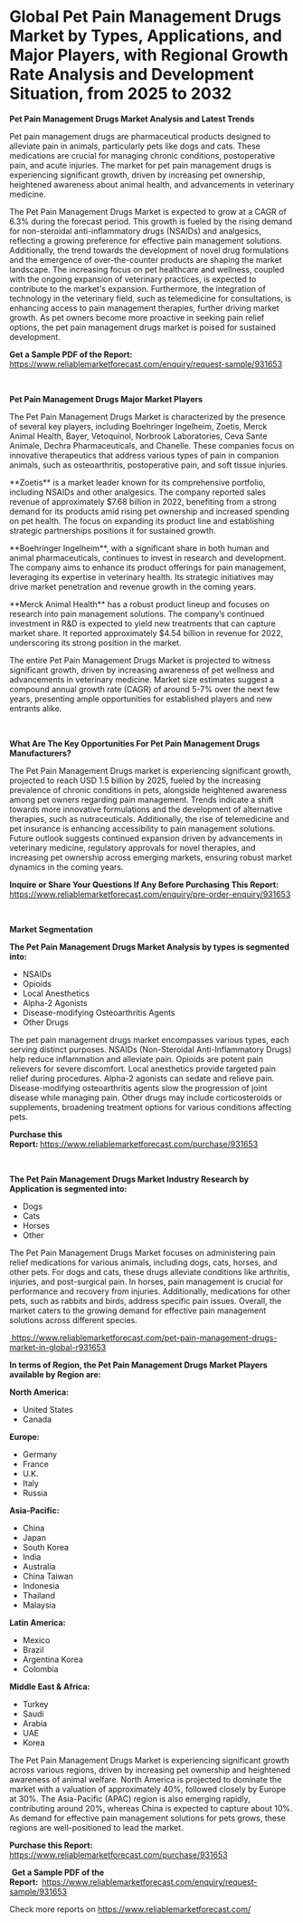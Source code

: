 <p><h1>Global Pet Pain Management Drugs Market by Types, Applications, and Major Players, with Regional Growth Rate Analysis and Development Situation, from 2025 to 2032</h1></p><p><strong>Pet Pain Management Drugs Market Analysis and Latest Trends</strong></p>
<p><p>Pet pain management drugs are pharmaceutical products designed to alleviate pain in animals, particularly pets like dogs and cats. These medications are crucial for managing chronic conditions, postoperative pain, and acute injuries. The market for pet pain management drugs is experiencing significant growth, driven by increasing pet ownership, heightened awareness about animal health, and advancements in veterinary medicine.</p><p>The Pet Pain Management Drugs Market is expected to grow at a CAGR of 6.3% during the forecast period. This growth is fueled by the rising demand for non-steroidal anti-inflammatory drugs (NSAIDs) and analgesics, reflecting a growing preference for effective pain management solutions. Additionally, the trend towards the development of novel drug formulations and the emergence of over-the-counter products are shaping the market landscape. The increasing focus on pet healthcare and wellness, coupled with the ongoing expansion of veterinary practices, is expected to contribute to the market's expansion. Furthermore, the integration of technology in the veterinary field, such as telemedicine for consultations, is enhancing access to pain management therapies, further driving market growth. As pet owners become more proactive in seeking pain relief options, the pet pain management drugs market is poised for sustained development.</p></p>
<p><strong>Get a Sample PDF of the Report:&nbsp;</strong> <a href="https://www.reliablemarketforecast.com/enquiry/request-sample/931653?utm_campaign=3132&utm_medium=2&utm_source=Github&utm_content=ia&utm_term=21032025&utm_id=pet-pain-management-drugs">https://www.reliablemarketforecast.com/enquiry/request-sample/931653</a></p>
<p>&nbsp;</p>
<p><strong>Pet Pain Management Drugs Major Market Players</strong></p>
<p><p>The Pet Pain Management Drugs Market is characterized by the presence of several key players, including Boehringer Ingelheim, Zoetis, Merck Animal Health, Bayer, Vetoquinol, Norbrook Laboratories, Ceva Sante Animale, Dechra Pharmaceuticals, and Chanelle. These companies focus on innovative therapeutics that address various types of pain in companion animals, such as osteoarthritis, postoperative pain, and soft tissue injuries.</p><p>**Zoetis** is a market leader known for its comprehensive portfolio, including NSAIDs and other analgesics. The company reported sales revenue of approximately $7.68 billion in 2022, benefiting from a strong demand for its products amid rising pet ownership and increased spending on pet health. The focus on expanding its product line and establishing strategic partnerships positions it for sustained growth.</p><p>**Boehringer Ingelheim**, with a significant share in both human and animal pharmaceuticals, continues to invest in research and development. The company aims to enhance its product offerings for pain management, leveraging its expertise in veterinary health. Its strategic initiatives may drive market penetration and revenue growth in the coming years.</p><p>**Merck Animal Health** has a robust product lineup and focuses on research into pain management solutions. The company’s continued investment in R&D is expected to yield new treatments that can capture market share. It reported approximately $4.54 billion in revenue for 2022, underscoring its strong position in the market.</p><p>The entire Pet Pain Management Drugs Market is projected to witness significant growth, driven by increasing awareness of pet wellness and advancements in veterinary medicine. Market size estimates suggest a compound annual growth rate (CAGR) of around 5-7% over the next few years, presenting ample opportunities for established players and new entrants alike.</p></p>
<p>&nbsp;</p>
<p><strong>What Are The Key Opportunities For Pet Pain Management Drugs Manufacturers?</strong></p>
<p><p>The Pet Pain Management Drugs market is experiencing significant growth, projected to reach USD 1.5 billion by 2025, fueled by the increasing prevalence of chronic conditions in pets, alongside heightened awareness among pet owners regarding pain management. Trends indicate a shift towards more innovative formulations and the development of alternative therapies, such as nutraceuticals. Additionally, the rise of telemedicine and pet insurance is enhancing accessibility to pain management solutions. Future outlook suggests continued expansion driven by advancements in veterinary medicine, regulatory approvals for novel therapies, and increasing pet ownership across emerging markets, ensuring robust market dynamics in the coming years.</p></p>
<p><strong>Inquire or Share Your Questions If Any Before Purchasing This Report:</strong> <a href="https://www.reliablemarketforecast.com/enquiry/pre-order-enquiry/931653?utm_campaign=3132&utm_medium=2&utm_source=Github&utm_content=ia&utm_term=21032025&utm_id=pet-pain-management-drugs">https://www.reliablemarketforecast.com/enquiry/pre-order-enquiry/931653</a></p>
<p>&nbsp;</p>
<p><strong>Market Segmentation</strong></p>
<p><strong>The Pet Pain Management Drugs Market Analysis by types is segmented into:</strong></p>
<p><ul><li>NSAIDs</li><li>Opioids</li><li>Local Anesthetics</li><li>Alpha-2 Agonists</li><li>Disease-modifying Osteoarthritis Agents</li><li>Other Drugs</li></ul></p>
<p><p>The pet pain management drugs market encompasses various types, each serving distinct purposes. NSAIDs (Non-Steroidal Anti-Inflammatory Drugs) help reduce inflammation and alleviate pain. Opioids are potent pain relievers for severe discomfort. Local anesthetics provide targeted pain relief during procedures. Alpha-2 agonists can sedate and relieve pain. Disease-modifying osteoarthritis agents slow the progression of joint disease while managing pain. Other drugs may include corticosteroids or supplements, broadening treatment options for various conditions affecting pets.</p></p>
<p><strong>Purchase this Report:&nbsp;</strong><a href="https://www.reliablemarketforecast.com/purchase/931653?utm_campaign=3132&utm_medium=2&utm_source=Github&utm_content=ia&utm_term=21032025&utm_id=pet-pain-management-drugs">https://www.reliablemarketforecast.com/purchase/931653</a></p>
<p>&nbsp;</p>
<p><strong>The Pet Pain Management Drugs Market Industry Research by Application is segmented into:</strong></p>
<p><ul><li>Dogs</li><li>Cats</li><li>Horses</li><li>Other</li></ul></p>
<p><p>The Pet Pain Management Drugs Market focuses on administering pain relief medications for various animals, including dogs, cats, horses, and other pets. For dogs and cats, these drugs alleviate conditions like arthritis, injuries, and post-surgical pain. In horses, pain management is crucial for performance and recovery from injuries. Additionally, medications for other pets, such as rabbits and birds, address specific pain issues. Overall, the market caters to the growing demand for effective pain management solutions across different species.</p></p>
<p><a href="https://www.reliablemarketforecast.com/pet-pain-management-drugs-market-in-global-r931653?utm_campaign=3132&utm_medium=2&utm_source=Github&utm_content=ia&utm_term=21032025&utm_id=pet-pain-management-drugs">&nbsp;https://www.reliablemarketforecast.com/pet-pain-management-drugs-market-in-global-r931653</a></p>
<p><strong>In terms of Region, the Pet Pain Management Drugs Market Players available by Region are:</strong></p>
<p>
    <p> <strong> North America: </strong>
        <ul>
            <li>United States</li>
            <li>Canada</li>
        </ul>
        </p> 
    <p> <strong> Europe: </strong>
        <ul>
            <li>Germany</li>
            <li>France</li>
            <li>U.K.</li>
            <li>Italy</li>
            <li>Russia</li>
        </ul>
        </p> 
    <p> <strong> Asia-Pacific: </strong>
        <ul>
            <li>China</li>
            <li>Japan</li>
            <li>South Korea</li>
            <li>India</li>
            <li>Australia</li>
            <li>China Taiwan</li>
            <li>Indonesia</li>
            <li>Thailand</li>
            <li>Malaysia</li>
        </ul>
        </p> 
    <p> <strong> Latin America: </strong>
        <ul>
            <li>Mexico</li>
            <li>Brazil</li>
            <li>Argentina Korea</li>
            <li>Colombia</li>
        </ul>
        </p> 
    <p> <strong> Middle East & Africa: </strong>
        <ul>
            <li>Turkey</li>
            <li>Saudi</li>
            <li>Arabia</li>
            <li>UAE</li>
            <li>Korea</li>
        </ul>
    </p>
    </p>
<p><p>The Pet Pain Management Drugs Market is experiencing significant growth across various regions, driven by increasing pet ownership and heightened awareness of animal welfare. North America is projected to dominate the market with a valuation of approximately 40%, followed closely by Europe at 30%. The Asia-Pacific (APAC) region is also emerging rapidly, contributing around 20%, whereas China is expected to capture about 10%. As demand for effective pain management solutions for pets grows, these regions are well-positioned to lead the market.</p></p>
<p><strong>Purchase this Report: </strong><a href="https://www.reliablemarketforecast.com/purchase/931653?utm_campaign=3132&utm_medium=2&utm_source=Github&utm_content=ia&utm_term=21032025&utm_id=pet-pain-management-drugs">https://www.reliablemarketforecast.com/purchase/931653</a></p>
<p>&nbsp;<strong>Get a Sample PDF of the Report:&nbsp;&nbsp;</strong><a href="https://www.reliablemarketforecast.com/enquiry/request-sample/931653?utm_campaign=3132&utm_medium=2&utm_source=Github&utm_content=ia&utm_term=21032025&utm_id=pet-pain-management-drugs">https://www.reliablemarketforecast.com/enquiry/request-sample/931653</a></p>
<p><strong></strong></p>
<p>Check more reports on <a href="https://www.reliablemarketforecast.com/?utm_campaign=3132&utm_medium=2&utm_source=Github&utm_content=ia&utm_term=21032025&utm_id=pet-pain-management-drugs">https://www.reliablemarketforecast.com/</a></p>